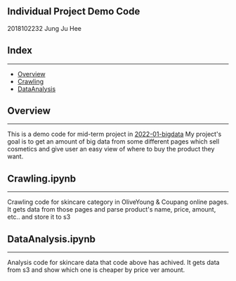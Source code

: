 ## Individual Project Demo Code 
2018102232 Jung Ju Hee

## Index
---
- [Overview](#overview)
- [Crawling](#crawling.ipynb)
- [DataAnalysis](#dataanalysis.ipynb)

## Overview
---
This is a demo code for mid-term project in [2022-01-bigdata](https://github.com/philip-lee-khu/2022-01-big-data)
My project's goal is to get an amount of big data from some different pages which sell cosmetics and give user an easy view of where to buy the product they want.

## Crawling.ipynb
---
 Crawling code for skincare category in OliveYoung & Coupang online pages.
 It gets data from those pages and parse product's name, price, amount, etc.. and store it to s3

## DataAnalysis.ipynb
---
 Analysis code for skincare data that code above has achived.
It gets data from s3 and show which one is cheaper by price ver amount. 
